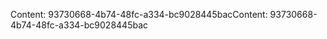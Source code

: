 <span data-ttu-id="0ad0d-101">Content: 93730668-4b74-48fc-a334-bc9028445bac</span><span class="sxs-lookup"><span data-stu-id="0ad0d-101">Content: 93730668-4b74-48fc-a334-bc9028445bac</span></span>